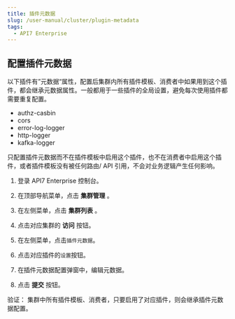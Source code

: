 ```yaml
---
title: 插件元数据
slug: /user-manual/cluster/plugin-metadata
tags:
  - API7 Enterprise
---
```


## 配置插件元数据



以下插件有”元数据“属性，配置后集群内所有插件模板、消费者中如果用到这个插件，都会继承元数据属性。一般都用于一些插件的全局设置，避免每次使用插件都需要重复配置。

- authz-casbin
- cors
- error-log-logger
- http-logger
- kafka-logger



只配置插件元数据而不在插件模板中启用这个插件，也不在消费者中启用这个插件，或者插件模板没有被任何路由/ API 引用，不会对业务逻辑产生任何影响。



1.   登录 API7 Enterprise 控制台。

2. 在顶部导航菜单，点击 **集群管理** 。

3. 在左侧菜单，点击 **集群列表** 。

4. 点击对应集群的 **访问** 按钮。

5. 在左侧菜单，点击`插件元数据`。

7. 点击对应插件的`设置`按钮。

8. 在插件元数据配置弹窗中，编辑元数据。

9. 点击 **提交** 按钮。

验证： 集群中所有插件模板、消费者，只要启用了对应插件，则会继承插件元数据配置。

